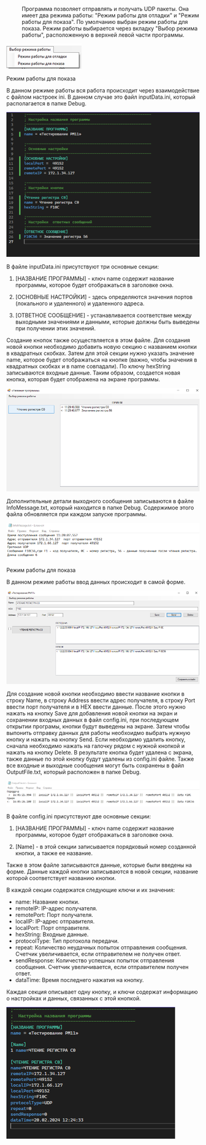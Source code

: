 
<p style="margin-left:40px;"> Программа позволяет отправлять и получать UDP пакеты. Она имеет два режима работы: 
"Режим работы для отладки" и "Режим работы для показа". По умолчанию выбран режим работы для показа. 
Режим работы выбирается через вкладку "Выбор режима работы", расположенную в верхней 
левой части программы. </p>

![Вкладка "Выбор режима работы"](picturte/Choose.PNG)

Режим работы для показа

В данном режиме работы вся работа происходит через взаимодействие с файлом настроек ini.
В данном случае это файл inputData.ini, который располагается в папке Debug.

  ![FShow](picturte/inputData.PNG)
  
В файле inputData.ini присутствуют три основные секции:

 1. [НАЗВАНИЕ ПРОГРАММЫ] - ключ name содержит название программы, которое будет отображаться в заголовке окна.
 
 2. [ОСНОВНЫЕ НАСТРОЙКИ] - здесь определяются значения портов (локального и удаленного) и удаленного 
 адреса.
 
 3. [ОТВЕТНОЕ СООБЩЕНИЕ] -  устанавливается соответствие между выходными значениями
 и данными, которые должны быть выведены при получении этих значений.

Создание кнопок также осуществляется в этом файле. Для создания новой кнопки необходимо добавить 
новую секцию с названием кнопки в квадратных скобках. Затем для этой секции нужно указать 
значение name, которое будет отображаться на кнопке (важно, чтобы значения в квадратных 
скобках и в name совпадали). По ключу hexString записываются входные данные. 
Таким образом, создается новая кнопка, которая будет отображена на экране программы.

 ![inputData.ini](picturte/FShow.PNG)

Дополнительные детали выходного сообщения записываются в файле InfoMessage.txt, который находится в 
папке Debug. Содержимое этого файла обновляется при каждом запуске программы.

  ![InfoMessage.txt](picturte/InfoMessage.PNG)

Режим работы для показа

В данном режиме работы ввод данных происходит в самой форме. 

![FDebug](picturte/FDebug.PNG)

Для создание новой кнопки необходимо ввести название кнопки в строку Name, в строку Address ввести
адрес получателя, в строку Port ввести порт получателя и в HEX ввести данные. После этого нужно нажать
на кнопку Save для добавления новой кнопки на экран и сохранении входных данных в файл config.ini,
при последующем открытии програмы, кнопки будут выведены на экране. Затем чтобы выпонить отправку данных для 
работы необхоидмо выбрать нужную кнопку и нажать на кнопку Send. Если необходимо удалить кнопку, сначала необходимо 
нажать на галочку рядом с нужной кнопкой и нажать на кнопку Delete. В результате кнопка будет удалена с экрана,
также данные по этой кнопку будут удалены из config.ini файле. Также все входные и выходные сообщения могут быть
сохранены в файл OutputFile.txt, который расположен в папке Debug. 

![OutputFile.txt](picturte/OutputFile.PNG)

В файле config.ini присутствуют две основные секции:

 1. [НАЗВАНИЕ ПРОГРАММЫ] - ключ name содержит название программы, которое будет отображаться в заголовке окна.
 
 2. [Name] - в этой секции записывается порядковый номер созданной кнопки, а также ее название. 

Также в этом файле записываются данные, которые были введены на форме. 
Данные каждой кнопки записываются в новой секции, название которой соответствует названию кнопки.

В каждой секции содержатся следующие ключи и их значения:

- name: Название кнопки.
- remoteIP: IP-адрес получателя.
- remotePort: Порт получателя.
- localIP: IP-адрес отправителя.
- localPort: Порт отправителя.
- hexString: Входные данные.
- protocolType: Тип протокола передачи.
- repeat: Количество неудачных попыток отправления сообщения. 
Счетчик увеличивается, если отправителем не получен ответ.
- sendResponse: Количество успешных попыток отправления сообщения. 
Счетчик увеличивается, если отправителем получен ответ.
- dataTime: Время последнего нажатия на кнопку.

Каждая секция описывает одну кнопку, и ключи содержат информацию о настройках 
и данных, связанных с этой кнопкой.

![config.ini](picturte/config.PNG)
